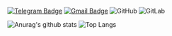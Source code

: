 [![Telegram Badge](https://img.shields.io/badge/-@VictxrLarixs-0088CC?style=flat&logo=Telegram&logoColor=white)](https://t.me/victxrlarixs "Contact on Telegram")
[![Gmail Badge](https://img.shields.io/badge/-Gmail-c14438?style=flat&logo=Gmail&logoColor=white)](mailto:victorhumbertolariosmoreno@gmail.com "Connect via Email")
![GitHub](https://img.shields.io/badge/-GitHub-181717?style=flat-square&logo=github)
![GitLab](https://img.shields.io/badge/-GitLab-FCA121?style=flat-square&logo=gitlab)

![Anurag's github stats](https://github-readme-stats.vercel.app/api?username=victxrlarixs&show_icons=true&count_private=true)
![Top Langs](https://github-readme-stats.vercel.app/api/top-langs/?username=victxrlarixs&layout=compact)


